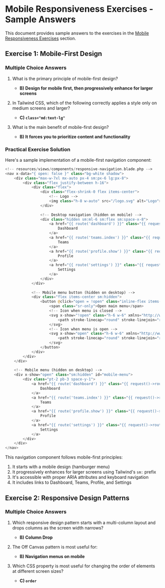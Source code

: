 # Mobile Responsiveness Exercises - Sample Answers

<link rel="stylesheet" href="../assets/css/styles.css">

This document provides sample answers to the exercises in the [Mobile Responsiveness Exercises](../060-exercises/050-mobile-responsiveness-exercises.md) section.

## Exercise 1: Mobile-First Design

### Multiple Choice Answers

1. What is the primary principle of mobile-first design?
   - **B) Design for mobile first, then progressively enhance for larger screens**

2. In Tailwind CSS, which of the following correctly applies a style only on medium screens and larger?
   - **C) `class="md:text-lg"`**

3. What is the main benefit of mobile-first design?
   - **B) It forces you to prioritize content and functionality**

### Practical Exercise Solution

Here's a sample implementation of a mobile-first navigation component:

```php
<!-- resources/views/components/responsive-navigation.blade.php -->
<nav x-data="{ open: false }" class="bg-white shadow">
    <div class="max-w-7xl mx-auto px-4 sm:px-6 lg:px-8">
        <div class="flex justify-between h-16">
            <div class="flex">
                <div class="flex-shrink-0 flex items-center">
                    <!-- Logo -->
                    <img class="h-8 w-auto" src="/logo.svg" alt="Logo">
                </div>
                
                <!-- Desktop navigation (hidden on mobile) -->
                <div class="hidden sm:ml-6 sm:flex sm:space-x-8">
                    <a href="{{ route('dashboard') }}" class="{{ request()->routeIs('dashboard') ? 'border-indigo-500 text-gray-900' : 'border-transparent text-gray-500 hover:border-gray-300 hover:text-gray-700' }} inline-flex items-center px-1 pt-1 border-b-2 text-sm font-medium">
                        Dashboard
                    </a>
                    <a href="{{ route('teams.index') }}" class="{{ request()->routeIs('teams.*') ? 'border-indigo-500 text-gray-900' : 'border-transparent text-gray-500 hover:border-gray-300 hover:text-gray-700' }} inline-flex items-center px-1 pt-1 border-b-2 text-sm font-medium">
                        Teams
                    </a>
                    <a href="{{ route('profile.show') }}" class="{{ request()->routeIs('profile.*') ? 'border-indigo-500 text-gray-900' : 'border-transparent text-gray-500 hover:border-gray-300 hover:text-gray-700' }} inline-flex items-center px-1 pt-1 border-b-2 text-sm font-medium">
                        Profile
                    </a>
                    <a href="{{ route('settings') }}" class="{{ request()->routeIs('settings') ? 'border-indigo-500 text-gray-900' : 'border-transparent text-gray-500 hover:border-gray-300 hover:text-gray-700' }} inline-flex items-center px-1 pt-1 border-b-2 text-sm font-medium">
                        Settings
                    </a>
                </div>
            </div>
            
            <!-- Mobile menu button (hidden on desktop) -->
            <div class="flex items-center sm:hidden">
                <button @click="open = !open" class="inline-flex items-center justify-center p-2 rounded-md text-gray-400 hover:text-gray-500 hover:bg-gray-100 focus:outline-none focus:ring-2 focus:ring-inset focus:ring-indigo-500" aria-expanded="false" :aria-expanded="open.toString()">
                    <span class="sr-only">Open main menu</span>
                    <!-- Icon when menu is closed -->
                    <svg x-show="!open" class="h-6 w-6" xmlns="http://www.w3.org/2000/svg" fill="none" viewBox="0 0 24 24" stroke="currentColor" aria-hidden="true">
                        <path stroke-linecap="round" stroke-linejoin="round" stroke-width="2" d="M4 6h16M4 12h16M4 18h16" />
                    </svg>
                    <!-- Icon when menu is open -->
                    <svg x-show="open" class="h-6 w-6" xmlns="http://www.w3.org/2000/svg" fill="none" viewBox="0 0 24 24" stroke="currentColor" aria-hidden="true">
                        <path stroke-linecap="round" stroke-linejoin="round" stroke-width="2" d="M6 18L18 6M6 6l12 12" />
                    </svg>
                </button>
            </div>
        </div>
    </div>
    
    <!-- Mobile menu (hidden on desktop) -->
    <div x-show="open" class="sm:hidden" id="mobile-menu">
        <div class="pt-2 pb-3 space-y-1">
            <a href="{{ route('dashboard') }}" class="{{ request()->routeIs('dashboard') ? 'bg-indigo-50 border-indigo-500 text-indigo-700' : 'border-transparent text-gray-500 hover:bg-gray-50 hover:border-gray-300 hover:text-gray-700' }} block pl-3 pr-4 py-2 border-l-4 text-base font-medium">
                Dashboard
            </a>
            <a href="{{ route('teams.index') }}" class="{{ request()->routeIs('teams.*') ? 'bg-indigo-50 border-indigo-500 text-indigo-700' : 'border-transparent text-gray-500 hover:bg-gray-50 hover:border-gray-300 hover:text-gray-700' }} block pl-3 pr-4 py-2 border-l-4 text-base font-medium">
                Teams
            </a>
            <a href="{{ route('profile.show') }}" class="{{ request()->routeIs('profile.*') ? 'bg-indigo-50 border-indigo-500 text-indigo-700' : 'border-transparent text-gray-500 hover:bg-gray-50 hover:border-gray-300 hover:text-gray-700' }} block pl-3 pr-4 py-2 border-l-4 text-base font-medium">
                Profile
            </a>
            <a href="{{ route('settings') }}" class="{{ request()->routeIs('settings') ? 'bg-indigo-50 border-indigo-500 text-indigo-700' : 'border-transparent text-gray-500 hover:bg-gray-50 hover:border-gray-300 hover:text-gray-700' }} block pl-3 pr-4 py-2 border-l-4 text-base font-medium">
                Settings
            </a>
        </div>
    </div>
</nav>
```

This navigation component follows mobile-first principles:

1. It starts with a mobile design (hamburger menu)
2. It progressively enhances for larger screens using Tailwind's `sm:` prefix
3. It's accessible with proper ARIA attributes and keyboard navigation
4. It includes links to Dashboard, Teams, Profile, and Settings

## Exercise 2: Responsive Design Patterns

### Multiple Choice Answers

1. Which responsive design pattern starts with a multi-column layout and drops columns as the screen width narrows?
   - **B) Column Drop**

2. The Off Canvas pattern is most useful for:
   - **B) Navigation menus on mobile**

3. Which CSS property is most useful for changing the order of elements at different screen sizes?
   - **C) `order`**
